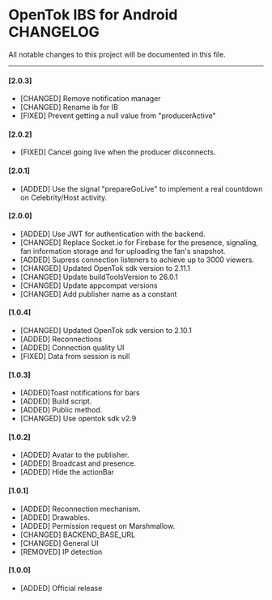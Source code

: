 # OpenTok IBS for Android CHANGELOG
All notable changes to this project will be documented in this file.

--------------------------------------

#### [2.0.3]
* [CHANGED] Remove notification manager
* [CHANGED] Rename ib for IB
* [FIXED] Prevent getting a null value from "producerActive"

#### [2.0.2]

* [FIXED] Cancel going live when the producer disconnects. 

#### [2.0.1]

* [ADDED] Use the signal "prepareGoLive" to implement a real countdown on Celebrity/Host activity.

#### [2.0.0]

* [ADDED] Use JWT for authentication with the backend.
* [CHANGED] Replace Socket.io for Firebase for the presence, signaling, fan information storage and for uploading the fan's snapshot.
* [ADDED] Supress connection listeners to achieve up to 3000 viewers.
* [CHANGED] Updated OpenTok sdk version to 2.11.1
* [CHANGED] Update buildToolsVersion to 26.0.1
* [CHANGED] Update appcompat versions
* [CHANGED] Add publisher name as a constant


#### [1.0.4]

* [CHANGED] Updated OpenTok sdk version to 2.10.1
* [ADDED] Reconnections
* [ADDED] Connection quality UI
* [FIXED] Data from session is null

#### [1.0.3]

* [ADDED]Toast notifications for bars
* [ADDED] Build script.
* [ADDED] Public method.
* [CHANGED] Use opentok sdk v2.9

 
#### [1.0.2]

* [ADDED] Avatar to the publisher.
* [ADDED] Broadcast and presence.
* [ADDED] Hide the actionBar

#### [1.0.1]

* [ADDED] Reconnection mechanism.
* [ADDED] Drawables.
* [ADDED] Permission request on Marshmallow.
* [CHANGED] BACKEND_BASE_URL
* [CHANGED] General UI
* [REMOVED] IP detection
 
#### [1.0.0]

* [ADDED] Official release

